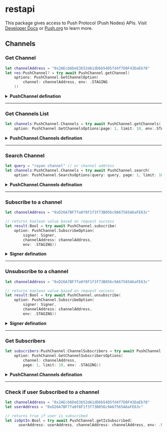 # restapi
This package gives access to Push Protocol (Push Nodes) APIs. Visit [Developer Docs](https://docs.push.org/developers) or [Push.org](https://push.org) to learn more.

## Channels

### Get Channel
```swift
let channelAddress = "0x2AEcb6DeE3652dA1dD6b54D5fd4f7D8F43DaEb78"
let res:PushChannel? = try await PushChannel.getChannel(
    options: PushChannel.GetChannelOption(
        channel: channelAddress, env: .STAGING
    ))
```
<details>
  <summary><b>PushChannel defination</b></summary>

```swift
public struct PushChannel{
  public let id: Int
  public let channel: String
  public let ipfshash: String
  public let name: String
  public let info: String
  public let url: String
  public let icon: String
  public let processed: Int
  public let attempts: Int
  public let alias_address: String
  public let alias_verification_event: String?
  public let is_alias_verified: Int
  public let alias_blockchain_id: String
  public let activation_status: Int
  public let verified_status: Int
  public let timestamp: String
  public let blocked: Int
  public let counter: Int?
  public let subgraph_details: String?
  public let subgraph_attempts: Int
}
```
</details>

---

### Get Channels List
```swift
let channels:PushChannel.Channels = try await PushChannel.getChannels(
    option: PushChannel.GetChannelsOptions(page: 1, limit: 10, env:.STAGING))
```

<details>
  <summary><b>PushChannel.Channels defination</b></summary>

```swift
public struct Channels{
    public let channels:[PushChannel] 
    public let itemcount:Int
}
```
</details>

---

### Search Channel
```swift
let query = "rayan channel" // or channel address 
let channels:PushChannel.Channels = try await PushChannel.search(
    option: PushChannel.SearchsOptions(query: query, page: 1, limit: 10, env: .STAGING))
```
<details>
  <summary><b>PushChannel.Channels defination</b></summary>

```swift
public struct Channels{
    public let channels:[PushChannel] 
    public let itemcount:Int
}
```
</details>

---

### Subscribe to a channel
```swift
let channelAddress = "0xD26A7BF7fa0f8F1f3f73B056c9A67565A6aFE63c"

// returns boolean value based on request success
let result:Bool = try await PushChannel.subscribe(
    option: PushChannel.SubscribeOption(
        signer: Signer, 
        channelAddress: channelAddress, 
        env: .STAGING))
```

<details>
  <summary><b>Signer defination</b></summary>

Here `Signer` implements to the protocol `TypedSigner`
```swift
public protocol TypedSigner {
  func getEip712Signature(message: String)
    async throws -> String
  func getAddress() async throws -> String
}
```

`message` string is message to sign containing type information, a domain separator, and data complying with WalletConnect `eth_signTypedData` rpc message format.

for opt in `message` following string will be passed:
```json
{
  "types":{
    "Subscribe":[
      {
        "name":"channel",
        "type":"address"
      },
      {
        "name":"subscriber",
        "type":"address"
      },
      {
        "name":"action",
        "type":"string"
      }
    ],
    "EIP712Domain":[
      {
        "name":"name",
        "type":"string"
      },
      {
        "name":"chainId",
        "type":"uint256"
      },
      {
        "name":"verifyingContract",
        "type":"address"
      }
    ]
  },
  "primaryType":"Subscribe",
  "domain":{
    "name":"EPNS COMM V1",
    "chainId":5,
    "verifyingContract":"0xb3971BCef2D791bc4027BbfedFb47319A4AAaaAa"
  },
  "message":{
    "channel":"Channel Address",
    "subscriber":"Subscriber Address",
    "action":"Subscribe"
  }
}
```
</details>

---

### Unsubscribe to a channel
```swift
let channelAddress = "0xD26A7BF7fa0f8F1f3f73B056c9A67565A6aFE63c"

// returns boolean value based on request success
let result:Bool = try await PushChannel.unsubscribe(
    option: PushChannel.SubscribeOption(
        signer: Signer, 
        channelAddress: channelAddress, 
        env: .STAGING))
```

<details>
<summary><b>Signer defination</b></summary>
Here `Signer` implements to the protocol `TypedSigner`
```swift
public protocol TypedSigner {
  func getEip712Signature(message: String)
    async throws -> String
  func getAddress() async throws -> String
}
```

`message` string is message to sign containing type information, a domain separator, and data complying with WalletConnect `eth_signTypedData` rpc message format.

for opt out `message` following string will be passed:
```json
{
  "types":{
    "Unsubscribe":[
      {
        "name":"channel",
        "type":"address"
      },
      {
        "name":"unsubscriber",
        "type":"address"
      },
      {
        "name":"action",
        "type":"string"
      }
    ],
    "EIP712Domain":[
      {
        "name":"name",
        "type":"string"
      },
      {
        "name":"chainId",
        "type":"uint256"
      },
      {
        "name":"verifyingContract",
        "type":"address"
      }
    ]
  },
  "primaryType":"Unsubscribe",
  "domain":{
    "name":"EPNS COMM V1",
    "chainId":5,
    "verifyingContract":"0xb3971BCef2D791bc4027BbfedFb47319A4AAaaAa"
  },
  "message":{
    "channel":"Channel Address",
    "unsubscriber":"Subscriber Address",
    "action":"Unsubscribe"
  }
}
```
</details>

---


### Get Subscribers
```swift
let subscribers:PushChannel.ChannelSubscribers = try await PushChannel.getSubscribers(
    option: PushChannel.GetChannelSubscribersOptions(
        channel: channelAddress, 
        page: 1, limit: 10, env: .STAGING))
```
<details>
  <summary><b>PushChannel.Channels defination</b></summary>

```swift
public struct ChannelSubscribers{
    public let itemcount: Int
    public let subscribers: [String] // eth address
}
```
</details>

---

### Check if user Subscribed to a channel
```swift
let channelAddress = "0x2AEcb6DeE3652dA1dD6b54D5fd4f7D8F43DaEb78"
let userAddress = "0xD26A7BF7fa0f8F1f3f73B056c9A67565A6aFE63c"

// returns true if user is subscribed
let isOptIn:Bool = try await PushChannel.getIsSubscribed(
      userAddress: userAddress, channelAddress: channelAddress, env: .STAGING)
```
